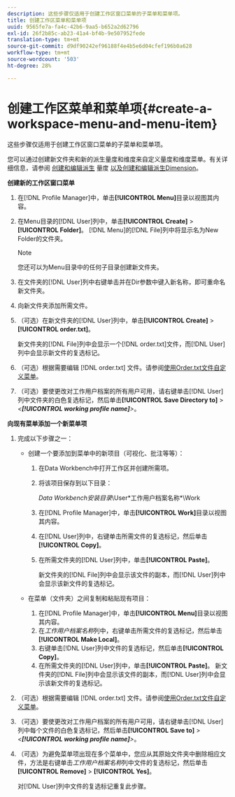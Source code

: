 ```yaml
---
description: 这些步骤仅适用于创建工作区窗口菜单的子菜单和菜单项。
title: 创建工作区菜单和菜单项
uuid: 9565fe7a-fa4c-42b6-9aa5-b652a2d62796
exl-id: 26f2b85c-ab23-41a4-bf4b-9e507952fede
translation-type: tm+mt
source-git-commit: d9df90242ef96188f4e4b5e6d04cfef196b0a628
workflow-type: tm+mt
source-wordcount: '503'
ht-degree: 28%

---
```


# 创建工作区菜单和菜单项{#create-a-workspace-menu-and-menu-item}

这些步骤仅适用于创建工作区窗口菜单的子菜单和菜单项。

您可以通过创建新文件夹和新的派生量度和维度来自定义量度和维度菜单。有关详细信息，请参阅  [创建和编辑派生](../../../../home/c-get-started/c-admin-intrf/c-prof-mgr/c-drvd-mtrcs.md#concept-e41723b342a849309874b26232224a40) 量度 [以及创建和编辑派生Dimension](../../../../home/c-get-started/c-admin-intrf/c-prof-mgr/c-dvrd-dim.md#concept-ece3c3ea8cdf4fc796680173993bff93)。

**创建新的工作区窗口菜单**

1. 在[!DNL Profile Manager]中，单击&#x200B;**[!UICONTROL Menu]**&#x200B;目录以视图其内容。
1. 在Menu目录的[!DNL User]列中，单击&#x200B;**[!UICONTROL Create]** > **[!UICONTROL Folder]**。 [!DNL Menu]的[!DNL File]列中将显示名为New Folder的文件夹。

   >[!NOTE]
   >
   >您还可以为Menu目录中的任何子目录创建新文件夹。

1. 在文件夹的[!DNL User]列中右键单击并在Dir参数中键入新名称，即可重命名新文件夹。
1. 向新文件夹添加所需文件。
1. （可选）在新文件夹的[!DNL User]列中，单击&#x200B;**[!UICONTROL Create]** > **[!UICONTROL order.txt]**。

   新文件夹的[!DNL File]列中会显示一个[!DNL order.txt]文件，而[!DNL User]列中会显示新文件的复选标记。

1. （可选）根据需要编辑 [!DNL order.txt] 文件。请参阅[使用Order.txt文件自定义菜单](../../../../home/c-get-started/c-intf-anlys-ftrs/c-ctm-menus/t-cstm-menus-ordr-files.md#task-a391800a8dd444deb3e1516d5189f999)。
1. （可选）要使更改对工作用户档案的所有用户可用，请右键单击[!DNL User]列中文件夹的白色复选标记，然后单击&#x200B;**[!UICONTROL Save Directory to]** > *&lt;**[!UICONTROL working profile name]**>*。

**向现有菜单添加一个新菜单项**

1. 完成以下步骤之一：

   * 创建一个要添加到菜单中的新项目（可视化、批注等等）：

      1. 在Data Workbench中打开工作区并创建所需项。
      1. 将该项目保存到以下目录：

         *Data Workbench安装目录*\User\*工作用户档案名称*\Work

      1. 在[!DNL Profile Manager]中，单击&#x200B;**[!UICONTROL Work]**&#x200B;目录以视图其内容。
      1. 在[!DNL User]列中，右键单击所需文件的复选标记，然后单击&#x200B;**[!UICONTROL Copy]**。
      1. 在所需文件夹的[!DNL User]列中，单击&#x200B;**[!UICONTROL Paste]**。

         新文件夹的[!DNL File]列中会显示该文件的副本，而[!DNL User]列中会显示该新文件的复选标记。
   * 在菜单（文件夹）之间复制和粘贴现有项目：

      1. 在[!DNL Profile Manager]中，单击&#x200B;**[!UICONTROL Menu]**&#x200B;目录以视图其内容。
      1. 在&#x200B;*工作用户档案名称*&#x200B;列中，右键单击所需文件的复选标记，然后单击&#x200B;**[!UICONTROL Make Local]**。
      1. 右键单击[!DNL User]列中文件的复选标记，然后单击&#x200B;**[!UICONTROL Copy]**。
      1. 在所需文件夹的[!DNL User]列中，单击&#x200B;**[!UICONTROL Paste]**。 新文件夹的[!DNL File]列中会显示该文件的副本，而[!DNL User]列中会显示该新文件的复选标记。


1. （可选）根据需要编辑 [!DNL order.txt] 文件。请参阅[使用Order.txt文件自定义菜单](../../../../home/c-get-started/c-intf-anlys-ftrs/c-ctm-menus/t-cstm-menus-ordr-files.md#task-a391800a8dd444deb3e1516d5189f999)。
1. （可选）要使更改对工作用户档案的所有用户可用，请右键单击[!DNL User]列中每个文件的白色复选标记，然后单击&#x200B;**[!UICONTROL Save to]** > *&lt;**[!UICONTROL working profile name]**>*。
1. （可选）为避免菜单项出现在多个菜单中，您应从其原始文件夹中删除相应文件，方法是右键单击&#x200B;*工作用户档案名称*&#x200B;列中文件的复选标记，然后单击&#x200B;**[!UICONTROL Remove]** > **[!UICONTROL Yes]**。

   对[!DNL User]列中文件的复选标记重复此步骤。
